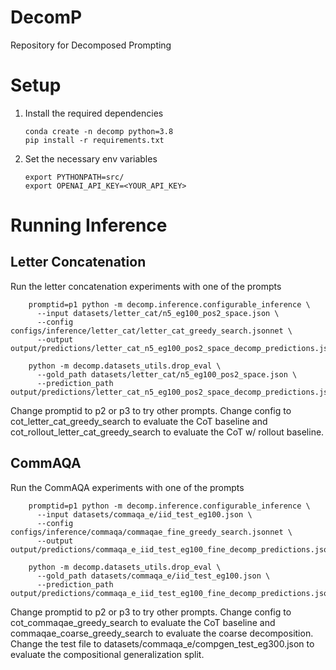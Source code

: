 # DecomP
Repository for Decomposed Prompting


# Setup

1. Install the required dependencies
    ```shell
    conda create -n decomp python=3.8
    pip install -r requirements.txt
    ```
2. Set the necessary env variables
    ```shell
    export PYTHONPATH=src/
    export OPENAI_API_KEY=<YOUR_API_KEY>
    ```

# Running Inference

## Letter Concatenation
Run the letter concatenation experiments with one of the prompts
```shell
    promptid=p1 python -m decomp.inference.configurable_inference \
      --input datasets/letter_cat/n5_eg100_pos2_space.json \
      --config configs/inference/letter_cat/letter_cat_greedy_search.jsonnet \
      --output output/predictions/letter_cat_n5_eg100_pos2_space_decomp_predictions.json
      
    python -m decomp.datasets_utils.drop_eval \
      --gold_path datasets/letter_cat/n5_eg100_pos2_space.json \
      --prediction_path output/predictions/letter_cat_n5_eg100_pos2_space_decomp_predictions.json
```

Change promptid to p2 or p3 to try other prompts. Change config to cot_letter_cat_greedy_search to
evaluate the CoT baseline and cot_rollout_letter_cat_greedy_search to evaluate the CoT w/ rollout
baseline.

## CommAQA
Run the CommAQA experiments with one of the prompts
```shell
    promptid=p1 python -m decomp.inference.configurable_inference \
      --input datasets/commaqa_e/iid_test_eg100.json \
      --config configs/inference/commaqa/commaqae_fine_greedy_search.jsonnet \
      --output output/predictions/commaqa_e_iid_test_eg100_fine_decomp_predictions.json
      
    python -m decomp.datasets_utils.drop_eval \
      --gold_path datasets/commaqa_e/iid_test_eg100.json \
      --prediction_path output/predictions/commaqa_e_iid_test_eg100_fine_decomp_predictions.json
```

Change promptid to p2 or p3 to try other prompts. Change config to cot_commaqae_greedy_search to
evaluate the CoT baseline and commaqae_coarse_greedy_search to evaluate the coarse decomposition.
Change the test file to datasets/commaqa_e/compgen_test_eg300.json to evaluate the compositional
generalization split. 
